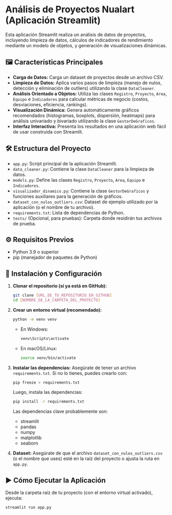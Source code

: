 # Análisis de Proyectos Nualart (Aplicación Streamlit)

Esta aplicación Streamlit realiza un análisis de datos de proyectos, incluyendo limpieza de datos, cálculos de indicadores de rendimiento mediante un modelo de objetos, y generación de visualizaciones dinámicas.

## 🖼️ Características Principales

* **Carga de Datos:** Carga un dataset de proyectos desde un archivo CSV.
* **Limpieza de Datos:** Aplica varios pasos de limpieza (manejo de nulos, detección y eliminación de outliers) utilizando la clase `DataCleaner`.
* **Análisis Orientado a Objetos:** Utiliza las clases `Registro`, `Proyecto`, `Area`, `Equipo` e `Indicadores` para calcular métricas de negocio (costos, desviaciones, eficiencia, rankings).
* **Visualización Dinámica:** Genera automáticamente gráficos recomendados (histogramas, boxplots, dispersión, heatmaps) para análisis univariado y bivariado utilizando la clase `GestorDeGraficos`.
* **Interfaz Interactiva:** Presenta los resultados en una aplicación web fácil de usar construida con Streamlit.

## 🛠️ Estructura del Proyecto

* `app.py`: Script principal de la aplicación Streamlit.
* `data_cleaner.py`: Contiene la clase `DataCleaner` para la limpieza de datos.
* `models.py`: Define las clases `Registro`, `Proyecto`, `Area`, `Equipo` e `Indicadores`.
* `visualizador_dinamico.py`: Contiene la clase `GestorDeGraficos` y funciones auxiliares para la generación de gráficos.
* `dataset_con_nulos_outliers.csv`: Dataset de ejemplo utilizado por la aplicación (o el nombre de tu archivo).
* `requirements.txt`: Lista de dependencias de Python.
* `tests/` (Opcional, para pruebas): Carpeta donde residirán tus archivos de prueba.

## ⚙️ Requisitos Previos

* Python 3.9 o superior
* pip (manejador de paquetes de Python)

## 🚀 Instalación y Configuración

1.  **Clonar el repositorio (si ya está en GitHub):**
    ```bash
    git clone [URL_DE_TU_REPOSITORIO_EN_GITHUB]
    cd [NOMBRE_DE_LA_CARPETA_DEL_PROYECTO]
    ```

2.  **Crear un entorno virtual (recomendado):**
    ```bash
    python -m venv venv
    ```
    * En Windows:
        ```bash
        venv\Scripts\activate
        ```
    * En macOS/Linux:
        ```bash
        source venv/bin/activate
        ```

3.  **Instalar las dependencias:**
    Asegúrate de tener un archivo `requirements.txt`. Si no lo tienes, puedes crearlo con:
    ```bash
    pip freeze > requirements.txt
    ```
    Luego, instala las dependencias:
    ```bash
    pip install -r requirements.txt
    ```
    Las dependencias clave probablemente son:
    * streamlit
    * pandas
    * numpy
    * matplotlib
    * seaborn

4.  **Dataset:**
    Asegúrate de que el archivo `dataset_con_nulos_outliers.csv` (o el nombre que uses) esté en la raíz del proyecto o ajusta la ruta en `app.py`.

## ▶️ Cómo Ejecutar la Aplicación

Desde la carpeta raíz de tu proyecto (con el entorno virtual activado), ejecuta:

```bash
streamlit run app.py
